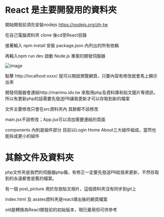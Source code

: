 # React 是主要開發用的資料夾
開始開發前須先安裝nodejs https://nodejs.org/zh-tw

在自己電腦資料夾 clone 後cd至React目錄

接著輸入 npm install 安裝 package.json 內列出的所有依賴

再輸入npm run dev 啟動 Node.js 專案的開發伺服器

![image](https://github.com/user-attachments/assets/82c94567-6101-48b7-bc3f-3f7fd739ef0b)

點擊 http://localhost:xxxx/ 就可以開啟預覽網頁，只要內容有修改就會馬上顯示出來

開發伺服器會連結http://marimo.idv.tw 來取用php及資料庫和貼文圖片等資訊，所以有更新php的話需要先發送PR讓我更新才可以存取到新的檔案

文件主要修改只會在src資料夾內 其餘都不該修改

main.jsx不該修改；App.jsx可以添加需要連結的頁面

components 內則是組件部分 目前以Login Home About三大組件組成，當然也能拆成更小的組件



# 其餘文件及資料夾
php文件夾是我們的伺服器php檔，有修正一定要先發送PR給我來更新，不然存取到的永遠都會是舊的檔案。

有一個 post_picture 用於存放貼文相片，這個資料夾沒有同步到git上

index.html 及 asstes資料夾是react導出後的網頁檔案

old是轉換為React開發前的初始版本，現已棄用但可供參考


